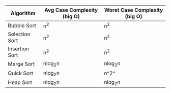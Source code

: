 | Algorithm      | Avg Case Complexity (big O) | Worst Case Complexity (big O) |
| -------------- | --------------------------- | ----------------------------- |
| Bubble Sort    | n<sup>2</sup>               | n<sup>2</sup>                 |
| Selection Sort | n<sup>2</sup>               | n<sup>2</sup>                 |
| Insertion Sort | n<sup>2</sup>               | n<sup>2</sup>                 |
| Merge Sort     | nlog<sub>2</sub>n           | nlog<sub>2</sub>n             |
| Quick Sort     | nlog<sub>2</sub>n           | n^2^                          |
| Heap Sort      | nlog<sub>2</sub>n           | nlog<sub>2</sub>n             |
